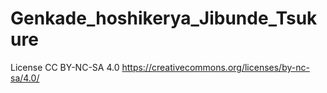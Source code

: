 # Genkade_hoshikerya_Jibunde_Tsukure
License CC BY-NC-SA 4.0 https://creativecommons.org/licenses/by-nc-sa/4.0/
